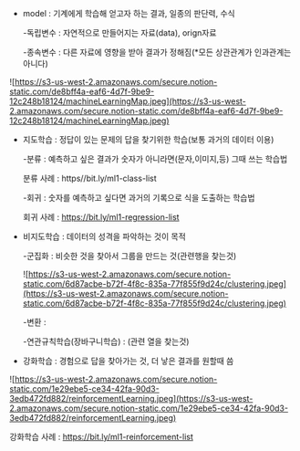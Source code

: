 - model : 기계에게 학습해 얻고자 하는 결과, 일종의 판단력, 수식

  -독립변수 : 자연적으로 만들어지는 자료(data), orign자료

  -종속변수 : 다른 자료에 영향을 받아 결과가 정해짐(*모든 상관관계가 인과관계는 아니다)

![https://s3-us-west-2.amazonaws.com/secure.notion-static.com/de8bff4a-eaf6-4d7f-9be9-12c248b18124/machineLearningMap.jpeg](https://s3-us-west-2.amazonaws.com/secure.notion-static.com/de8bff4a-eaf6-4d7f-9be9-12c248b18124/machineLearningMap.jpeg)

- 지도학습 : 정답이 있는 문제의 답을 찾기위한 학습(보통 과거의 데이터 이용)

  -분류 : 예측하고 싶은 결과가 숫자가 아니라면(문자,이미지,등) 그때 쓰는 학습법

  분류 사례 : https//bit.ly/ml1-class-list

  -회귀 : 숫자를 예측하고 싶다면 과거의 기록으로 식을 도출하는 학습법

  회귀 사례 : https://bit.ly/ml1-regression-list

- 비지도학습 : 데이터의 성격을 파악하는 것이 목적

  -군집화 : 비슷한 것을 찾아서 그룹을 만드는 것(관련행을 찾는것)

  ![https://s3-us-west-2.amazonaws.com/secure.notion-static.com/6d87acbe-b72f-4f8c-835a-77f855f9d24c/clustering.jpeg](https://s3-us-west-2.amazonaws.com/secure.notion-static.com/6d87acbe-b72f-4f8c-835a-77f855f9d24c/clustering.jpeg)

  -변환 :

  -연관규칙학습(장바구니학습) :  (관련 열을 찾는것)

- 강화학습 : 경험으로 답을 찾아가는 것, 더 낳은 결과를 원할때 씀

![https://s3-us-west-2.amazonaws.com/secure.notion-static.com/1e29ebe5-ce34-42fa-90d3-3edb472fd882/reinforcementLearning.jpeg](https://s3-us-west-2.amazonaws.com/secure.notion-static.com/1e29ebe5-ce34-42fa-90d3-3edb472fd882/reinforcementLearning.jpeg)

강화학습 사례 : https://bit.ly/ml1-reinforcement-list